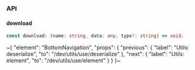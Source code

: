 

### API

#### download

```ts
const download: (name: string, data: any, type?: string) => void;
```


~{
  "element": "BottomNavigation",
  "props": {
    "previous": {
      "label": "Utils: deserialize",
      "to": "/dev/utils/use/deserialize"
    },
    "next": {
      "label": "Utils: element",
      "to": "/dev/utils/use/element"
    }
  }
}~